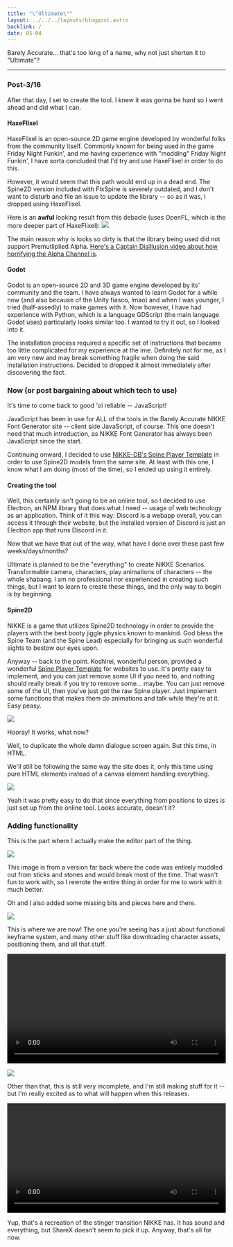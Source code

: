 ```yaml
---
title: "\"Ultimate\""
layout: ../../../layouts/blogpost.astro
backlink: /
date: 05-04
---
```


Barely Accurate... that's too long of a name, why not just shorten it to "Ultimate"?

---

### Post-3/16

After that day, I set to create the tool. I knew it was gonna be hard so I went ahead and did what I can.

#### HaxeFlixel
HaxeFlixel is an open-source 2D game engine developed by wonderful folks from the community itself. Commonly known for being used in the game Friday Night Funkin', and me having experience with "modding" Friday Night Funkin', I have sorta concluded that I'd try and use HaxeFlixel in order to do this.

However, it would seem that this path would end up in a dead end. The Spine2D version included with FlxSpine is severely outdated, and I don't want to disturb and file an issue to update the library -- so as it was, I dropped using HaxeFlixel.

Here is an **awful** looking result from this debacle (uses OpenFL, which is the more deeper part of HaxeFlixel):
![](https://media.discordapp.net/attachments/1236344439539109908/1236351286828601365/SpineHaxeExample_80v1QRZcgw.gif?ex=663a545d&is=663902dd&hm=1b4869eca3f478719233753c68fd96f4c650bf1f5d3befb15a3e4587b9ba8cd1&=)

The main reason why is looks so dirty is that the library being used did not support Premutliplied Alpha. [Here's a Captain Disillusion video about how horrifying the Alpha Channel is](https://www.youtube.com/watch?v=XobSAXZaKJ8).


#### Godot
Godot is an open-source 2D and 3D game engine developed by its' community and the team. I have always wanted to learn Godot for a while now (and also because of the Unity fiasco, lmao) and when I was younger, I tried (half-assedly) to make games with it. Now however, I have had experience with Python, which is a language GDScript (the main language Godot uses) particularly looks similar too. I wanted to try it out, so I looked into it.

The installation process required a specific set of instructions that became too little complicated for my experience at the ime. Definitely not for me, as I am very new and may break something fragile when doing the said installation instructions. Decided to dropped it almost immediately after discovering the fact.

### Now (or post bargaining about which tech to use)

It's time to come back to good 'ol reliable -- JavaScript!

JavaScript has been in use for ALL of the tools in the Barely Accurate NIKKE Font Generator site -- client side JavaScript, of course. This one doesn't need that much introduction, as NIKKE Font Generator has always been JavaScript since the start.

Continuing onward, I decided to use [NIKKE-DB's Spine Player Template](https://github.com/Nikke-db/spine-web-player-template) in order to use Spine2D models from the same site. At least with this one, I know what I am doing (most of the time), so I ended up using it entirely.

#### Creating the tool

Well, this certainly isn't going to be an online tool, so I decided to use Electron, an NPM library that does what I need -- usage of web technology as an application. Think of it this way: Discord is a webapp overall, you can access it through their website, but the installed version of Discord is just an Electron app that runs Discord in it.

Now that we have that out of the way, what have I done over these past few weeks/days/months?

Ultimate is planned to be the "everything" to create NIKKE Scenarios. Transformable camera, characters, play animations of characters -- the whole shabang. I am no professional nor experienced in creating such things, but I want to learn to create these things, and the only way to begin is by beginning.

#### Spine2D

NIKKE is a game that utilizes Spine2D technology in order to provide the players with the best booty jiggle physics known to mankind. God bless the Spine Team (and the Spine Lead) especially for bringing us such wonderful sights to bestow our eyes upon. 

Anyway -- back to the point. Koshirei, wonderful person, provided a wonderful [Spine Player Template](https://github.com/Nikke-db/spine-web-player-template) for websites to use. It's pretty easy to implement, and you can just remove some UI if you need to, and nothing should really break if you try to remove some... maybe. You can just remove some of the UI, then you've just got the raw Spine player. Just implement some functions that makes them do animations and talk while they're at it. Easy peasy.

![](https://cdn.discordapp.com/attachments/1236344439539109908/1236344834038435943/PLG6aWPsLH.gif?ex=6637ab5a&is=663659da&hm=99f0521e7dadae0b2854ca98b580ef15e7c183df67b49e056ffc308efd972c16&)

Hooray! It works, what now?

Well, to duplicate the whole damn dialogue screen again. But this time, in HTML.

We'll still be following the same way the site does it, only this time using pure HTML elements instead of a canvas element handling everything.

![](https://cdn.discordapp.com/attachments/1236344439539109908/1236608141333106738/SPOILER_Code_BSaW0FPzfO.png?ex=6638a093&is=66374f13&hm=90212b830b91ea7018a973efc8169ca095ac9ca84c441bfa7c10e2e657c6a9f0&)

Yeah it was pretty easy to do that since everything from positions to sizes is just set up from the online tool. Looks accurate, doesn't it?

### Adding functionality

This is the part where I actually make the editor part of the thing.

![](https://cdn.discordapp.com/attachments/1236344439539109908/1236608663502717019/image.png?ex=6638a110&is=66374f90&hm=d868a7052eb2e668eebc9285736eaaa30e4b1127b9e0477c44f392309fd7507c&)

This image is from a version far back where the code was entirely muddled out from sticks and stones and would break most of the time. That wasn't fun to work with, so I rewrote the entire thing in order for me to work with it much better.

Oh and I also added some missing bits and pieces here and there.

![](https://anis.is-ne.at/6zCFVspjZ.png)

This is where we are now! The one you're seeing has a just about functional keyframe system, and many other stuff like downloading character assets, positioning them, and all that stuff.

<video width="100%" controls>
    <source src="https://cdn.discordapp.com/attachments/1236344439539109908/1236612301000413275/electron_NxOtKuEbhG.mp4" type="video/mp4">
</video>

![](https://anis.is-ne.at/6zCGNzDSy.png)

Other than that, this is still very incomplete, and I'm still making stuff for it -- but I'm really excited as to what will happen when this releases.

<video width="100%" controls>
    <source src="https://cdn.discordapp.com/attachments/1236344439539109908/1236612944565895169/electron_YyFYgExeFd.mp4?ex=6638a50d&is=6637538d&hm=3a9e3a13d6367757859387a4d565369c43ebae33a3acb79ba6b7c483d51f99c2&" type="video/mp4">
</video>

Yup, that's a recreation of the stinger transition NIKKE has. It has sound and everything, but ShareX doesn't seem to pick it up. Anyway, that's all for now.
